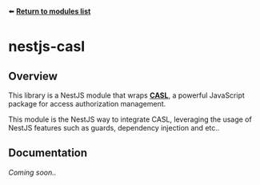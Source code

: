 ⬅️ [**Return to modules list**](../../README.md)

# nestjs-casl

## Overview
This library is a NestJS module that wraps [**CASL**](https://casl.js.org/), a powerful JavaScript package for access authorization management.

This module is the NestJS way to integrate CASL, leveraging the usage of NestJS features such as guards, dependency injection and etc..

## Documentation
*Coming soon..*
